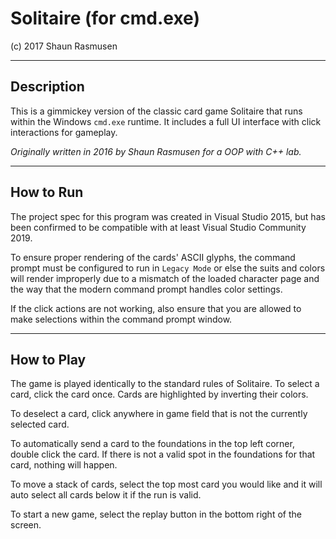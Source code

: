 # Solitaire (for cmd.exe)

(c) 2017 Shaun Rasmusen

---

## Description

This is a gimmickey version of the classic card game Solitaire that runs within
the Windows `cmd.exe` runtime. It includes a full UI interface with click
interactions for gameplay.

_Originally written in 2016 by Shaun Rasmusen for a OOP with C++ lab._

---

## How to Run

The project spec for this program was created in Visual Studio 2015, but has
been confirmed to be compatible with at least Visual Studio Community 2019.

To ensure proper rendering of the cards' ASCII glyphs, the command prompt must
be configured to run in `Legacy Mode` or else the suits and colors will render
improperly due to a mismatch of the loaded character page and the way that the
modern command prompt handles color settings.

If the click actions are not working, also ensure that you are allowed to make
selections within the command prompt window.

---

## How to Play

The game is played identically to the standard rules of Solitaire. To select a
card, click the card once. Cards are highlighted by inverting their colors.

To deselect a card, click anywhere in game field that is not the currently
selected card.

To automatically send a card to the foundations in the top left corner, double
click the card. If there is not a valid spot in the foundations for that card,
nothing will happen.

To move a stack of cards, select the top most card you would like and it will
auto select all cards below it if the run is valid.

To start a new game, select the replay button in the bottom right of the screen.
